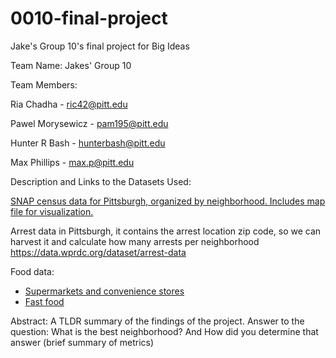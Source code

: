 # 0010-final-project
Jake's Group 10's final project for Big Ideas

Team Name:
Jakes' Group 10

Team Members:

Ria Chadha - ric42@pitt.edu

Pawel Morysewicz - pam195@pitt.edu

Hunter R Bash - hunterbash@pitt.edu

Max Phillips - max.p@pitt.edu

Description and Links to the Datasets Used:

[SNAP census data for Pittsburgh, organized by neighborhood. Includes map file for visualization.](https://data.wprdc.org/dataset/neighborhoods-with-snap-data)

Arrest data in Pittsburgh, it contains the arrest location zip code, so we can harvest it and calculate how many arrests per neighborhood
https://data.wprdc.org/dataset/arrest-data

Food data:
- [Supermarkets and convenience stores](https://data.wprdc.org/dataset/allegheny-county-supermarkets-convenience-stores)
- [Fast food](https://data.wprdc.org/dataset/allegheny-county-fast-food)

Abstract: A TLDR summary of the findings of the project. 
Answer to the question: What is the best neighborhood? And How did you determine that answer (brief summary of metrics)
